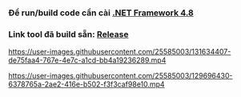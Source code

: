 ﻿### Để run/build code cần cài [.NET Framework 4.8](https://dotnet.microsoft.com/download/dotnet-framework/net48)

### Link tool đã build sẵn: [Release](https://github.com/jam196/WindowsProgrammingExercises/tree/master/Windows%20Programming%20Exercises/bin/Release)

https://user-images.githubusercontent.com/25585003/131634407-de75faa4-767e-4e7c-a1cd-bb4a19236289.mp4

https://user-images.githubusercontent.com/25585003/129696430-6378765a-2ae2-416e-b502-f3f3caf98e10.mp4
